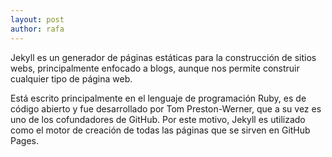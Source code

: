 ```yaml
---
layout: post
author: rafa
---
```

Jekyll es un generador de páginas estáticas para la construcción de sitios webs, principalmente enfocado a blogs, aunque nos permite construir cualquier tipo de página web.

Está escrito principalmente en el lenguaje de programación Ruby, es de código abierto y fue desarrollado por Tom Preston-Werner, que a su vez es uno de los cofundadores de GitHub. Por este motivo, Jekyll es utilizado como el motor de creación de todas las páginas que se sirven en GitHub Pages.